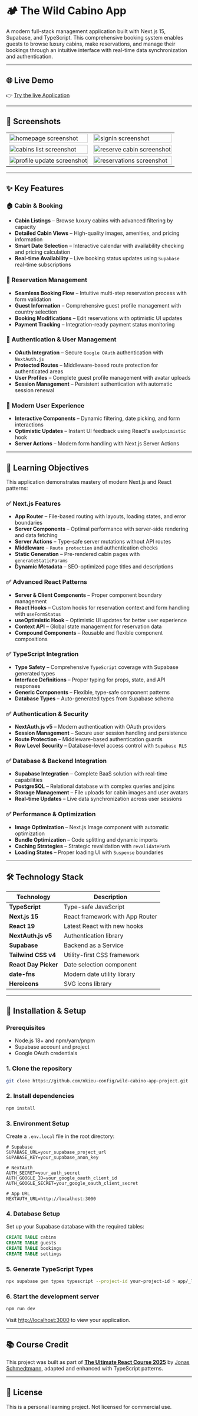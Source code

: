 # 🏕️ The Wild Cabino App

A modern full-stack management application built with Next.js 15, Supabase, and TypeScript. This comprehensive booking system enables guests to browse luxury cabins, make reservations, and manage their bookings through an intuitive interface with real-time data synchronization and authentication.

---

## 🌐 Live Demo

👉 [Try the live Application](https://nkieu-wild-cabino.vercel.app/)

---

## 📸 Screenshots

<table>
  <tr>
    <td><img src="public/home.png" alt="homepage screenshot" width="100%"/></td>
    <td><img src="public/signin.png" alt="signin screenshot" width="100%"/></td>
  </tr>
  <tr>
    <td><img src="public/cabins.png" alt="cabins list screenshot" width="100%"/></td>
    <td><img src="public/reserve.png" alt="reserve cabin screenshot" width="100%"/></td>
  </tr>
  <tr>
    <td><img src="public/profile.png" alt="profile update screenshot" width="100%"/></td>
    <td><img src="public/reservations.png" alt="reservations screenshot" width="100%"/></td>
  </tr>
</table>

---

## ✨ Key Features

### 🏠 Cabin & Booking

- **Cabin Listings** – Browse luxury cabins with advanced filtering by capacity
- **Detailed Cabin Views** – High-quality images, amenities, and pricing information
- **Smart Date Selection** – Interactive calendar with availability checking and pricing calculation
- **Real-time Availability** – Live booking status updates using `Supabase` real-time subscriptions

### 📅 Reservation Management

- **Seamless Booking Flow** – Intuitive multi-step reservation process with form validation
- **Guest Information** – Comprehensive guest profile management with country selection
- **Booking Modifications** – Edit reservations with optimistic UI updates
- **Payment Tracking** – Integration-ready payment status monitoring

### 👤 Authentication & User Management

- **OAuth Integration** – Secure `Google OAuth` authentication with `NextAuth.js`
- **Protected Routes** – Middleware-based route protection for authenticated areas
- **User Profiles** – Complete guest profile management with avatar uploads
- **Session Management** – Persistent authentication with automatic session renewal

### 🎨 Modern User Experience

- **Interactive Components** – Dynamic filtering, date picking, and form interactions
- **Optimistic Updates** – Instant UI feedback using React's `useOptimistic` hook
- **Server Actions** – Modern form handling with Next.js Server Actions

---

## 🧠 Learning Objectives

This application demonstrates mastery of modern Next.js and React patterns:

### ✅ Next.js Features

- **App Router** – File-based routing with layouts, loading states, and error boundaries
- **Server Components** – Optimal performance with server-side rendering and data fetching
- **Server Actions** – Type-safe server mutations without API routes
- **Middleware** – `Route protection` and authentication checks
- **Static Generation** – Pre-rendered cabin pages with `generateStaticParams`
- **Dynamic Metadata** – SEO-optimized page titles and descriptions

### ✅ Advanced React Patterns

- **Server & Client Components** – Proper component boundary management
- **React Hooks** – Custom hooks for reservation context and form handling with `useFormStatus`
- **useOptimistic Hook** – Optimistic UI updates for better user experience
- **Context API** – Global state management for reservation data
- **Compound Components** – Reusable and flexible component compositions

### ✅ TypeScript Integration

- **Type Safety** – Comprehensive `TypeScript` coverage with Supabase generated types
- **Interface Definitions** – Proper typing for props, state, and API responses
- **Generic Components** – Flexible, type-safe component patterns
- **Database Types** – Auto-generated types from Supabase schema

### ✅ Authentication & Security

- **NextAuth.js v5** – Modern authentication with OAuth providers
- **Session Management** – Secure user session handling and persistence
- **Route Protection** – Middleware-based authentication guards
- **Row Level Security** – Database-level access control with `Supabase RLS`

### ✅ Database & Backend Integration

- **Supabase Integration** – Complete BaaS solution with real-time capabilities
- **PostgreSQL** – Relational database with complex queries and joins
- **Storage Management** – File uploads for cabin images and user avatars
- **Real-time Updates** – Live data synchronization across user sessions

### ✅ Performance & Optimization

- **Image Optimization** – Next.js Image component with automatic optimization
- **Bundle Optimization** – Code splitting and dynamic imports
- **Caching Strategies** – Strategic revalidation with `revalidatePath`
- **Loading States** – Proper loading UI with `Suspense` boundaries

---

## 🛠️ Technology Stack

| Technology           | Description                     |
| -------------------- | ------------------------------- |
| **TypeScript**       | Type-safe JavaScript            |
| **Next.js 15**       | React framework with App Router |
| **React 19**         | Latest React with new hooks     |
| **NextAuth.js v5**   | Authentication library          |
| **Supabase**         | Backend as a Service            |
| **Tailwind CSS v4**  | Utility-first CSS framework     |
| **React Day Picker** | Date selection component        |
| **date-fns**         | Modern date utility library     |
| **Heroicons**        | SVG icons library               |

---

## 🚀 Installation & Setup

### Prerequisites

- Node.js 18+ and npm/yarn/pnpm
- Supabase account and project
- Google OAuth credentials

### 1. **Clone the repository**

```bash
git clone https://github.com/nkieu-config/wild-cabino-app-project.git
```

### 2. **Install dependencies**

```bash
npm install
```

### 3. **Environment Setup**

Create a `.env.local` file in the root directory:

```env
# Supabase
SUPABASE_URL=your_supabase_project_url
SUPABASE_KEY=your_supabase_anon_key

# NextAuth
AUTH_SECRET=your_auth_secret
AUTH_GOOGLE_ID=your_google_oauth_client_id
AUTH_GOOGLE_SECRET=your_google_oauth_client_secret

# App URL
NEXTAUTH_URL=http://localhost:3000
```

### 4. **Database Setup**

Set up your Supabase database with the required tables:

```sql
CREATE TABLE cabins
CREATE TABLE guests
CREATE TABLE bookings
CREATE TABLE settings
```

### 5. **Generate TypeScript Types**

```bash
npx supabase gen types typescript --project-id your-project-id > app/_lib/db/database.types.ts
```

### 6. **Start the development server**

```bash
npm run dev
```

Visit [http://localhost:3000](http://localhost:3000) to view your application.

---

## 📚 Course Credit

This project was built as part of **[The Ultimate React Course 2025](https://www.udemy.com/course/the-ultimate-react-course/)** by [Jonas Schmedtmann](https://codingheroes.io/), adapted and enhanced with TypeScript patterns.

---

## 📃 License

This is a personal learning project. Not licensed for commercial use.
